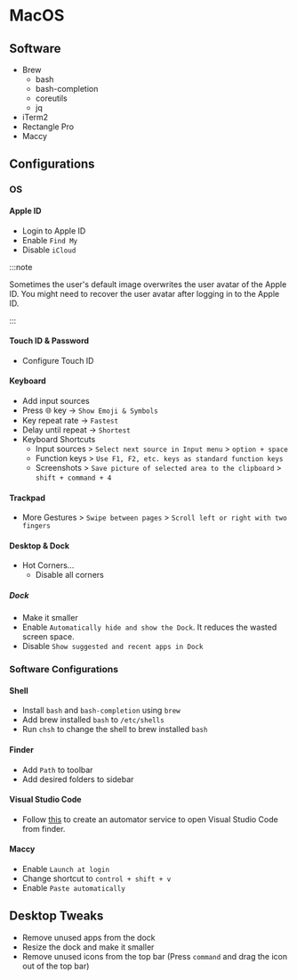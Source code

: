 # MacOS

## Software

- Brew
  - bash
  - bash-completion
  - coreutils
  - jq
- iTerm2
- Rectangle Pro
- Maccy

## Configurations

### OS

#### Apple ID

- Login to Apple ID
- Enable `Find My`
- Disable `iCloud`

:::note

Sometimes the user's default image overwrites the user avatar of the Apple ID. You might need to recover the user avatar after logging in to the Apple ID.

:::

#### Touch ID & Password

- Configure Touch ID

#### Keyboard

- Add input sources
- Press 🌐 key -> `Show Emoji & Symbols`
- Key repeat rate -> `Fastest`
- Delay until repeat -> `Shortest`
- Keyboard Shortcuts
  - Input sources > `Select next source in Input menu` > `option + space`
  - Function keys > `Use F1, F2, etc. keys as standard function keys`
  - Screenshots > `Save picture of selected area to the clipboard` > `shift + command + 4`

#### Trackpad

- More Gestures > `Swipe between pages` > `Scroll left or right with two fingers`

#### Desktop & Dock

- Hot Corners...
  - Disable all corners

##### Dock

- Make it smaller
- Enable `Automatically hide and show the Dock`. It reduces the wasted screen space.
- Disable `Show suggested and recent apps in Dock`

### Software Configurations

#### Shell

- Install `bash` and `bash-completion` using `brew`
- Add brew installed `bash` to `/etc/shells`
- Run `chsh` to change the shell to brew installed `bash`

#### Finder

- Add `Path` to toolbar
- Add desired folders to sidebar

#### Visual Studio Code

- Follow [this](https://stackoverflow.com/a/64065309/1003464) to create an automator service to open Visual Studio Code from finder.

#### Maccy

- Enable `Launch at login`
- Change shortcut to `control + shift + v`
- Enable `Paste automatically`

## Desktop Tweaks

- Remove unused apps from the dock
- Resize the dock and make it smaller
- Remove unused icons from the top bar (Press `command` and drag the icon out of the top bar)
